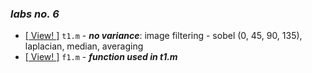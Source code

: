 ### _labs no. 6_

- [\[ View! \]](t1.m) `t1.m` - _**no variance**_: image filtering - sobel (0, 45, 90, 135), laplacian, median, averaging
- [\[ View! \]](f1.m) `f1.m` - _**function used in t1.m**_

#
